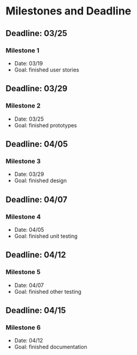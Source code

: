 # Milestones and Deadline

## Deadline: 03/25

### Milestone 1

- Date: 03/19
- Goal: finished user stories

## Deadline: 03/29

### Milestone 2

- Date: 03/25
- Goal: finished prototypes

## Deadline: 04/05

### Milestone 3

- Date: 03/29
- Goal: finished design

## Deadline: 04/07

### Milestone 4

- Date: 04/05
- Goal: finished unit testing

## Deadline: 04/12

### Milestone 5

- Date: 04/07
- Goal: finished other testing

## Deadline: 04/15

### Milestone 6

- Date: 04/12
- Goal: finished documentation
